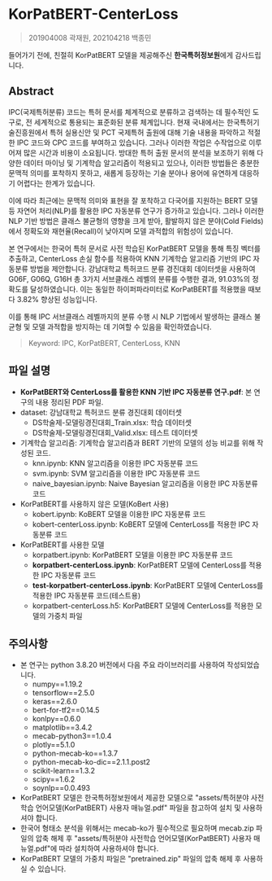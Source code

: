 # KorPatBERT-CenterLoss

> 201904008 곽재원, 202104218 백종민

들어가기 전에, 친절히 KorPatBERT 모델을 제공해주신 **한국특허정보원**에게 감사드립니다.

## Abstract

IPC(국제특허분류) 코드는 특허 문서를 체계적으로 분류하고 검색하는 데 필수적인 도구로, 전 세계적으로 통용되는 표준화된 분류 체계입니다. 현재 국내에서는 한국특허기술진흥원에서 특허 실용신안 및 PCT 국제특허 출원에 대해 기술 내용을 파악하고 적절한 IPC 코드와 CPC 코드를 부여하고 있습니다. 그러나 이러한 작업은 수작업으로 이루어져 많은 시간과 비용이 소요됩니다. 방대한 특허 출원 문서의 분석을 보조하기 위해 다양한 데이터 마이닝 및 기계학습 알고리즘이 적용되고 있으나, 이러한 방법들은 충분한 문맥적 의미를 포착하지 못하고, 새롭게 등장하는 기술 분야나 용어에 유연하게 대응하기 어렵다는 한계가 있습니다.

이에 따라 최근에는 문맥적 의미와 표현을 잘 포착하고 다국어를 지원하는 BERT 모델 등 자연어 처리(NLP)를 활용한 IPC 자동분류 연구가 증가하고 있습니다. 그러나 이러한 NLP 기반 방법은 클래스 불균형의 영향을 크게 받아, 활발하지 않은 분야(Cold Fields)에서 정확도와 재현율(Recall)이 낮아지며 모델 과적합의 위험성이 있습니다.

본 연구에서는 한국어 특허 문서로 사전 학습된 KorPatBERT 모델을 통해 특징 벡터를 추출하고, CenterLoss 손실 함수를 적용하여 KNN 기계학습 알고리즘 기반의 IPC 자동분류 방법을 제안합니다. 강남대학교 특허코드 분류 경진대회 데이터셋을 사용하여 G06F, G06Q, G16H 총 3가지 서브클래스 레벨의 분류를 수행한 결과, 91.03%의 정확도를 달성하였습니다. 이는 동일한 하이퍼파라미터로 KorPatBERT를 적용했을 때보다 3.82% 향상된 성능입니다.

이를 통해 IPC 서브클래스 레벨까지의 분류 수행 시 NLP 기법에서 발생하는 클래스 불균형 및 모델 과적합을 방지하는 데 기여할 수 있음을 확인하였습니다.

> Keyword: IPC, KorPatBERT, CenterLoss, KNN

## 파일 설명

- **KorPatBERT와 CenterLoss를 활용한 KNN 기반 IPC 자동분류 연구.pdf**: 본 연구의 내용 정리된 PDF 파일.
- dataset: 강남대학교 특허코드 분류 경진대회 데이터셋
  - DS학술제-모델링경진대회\_Train.xlsx: 학습 데이터셋
  - DS학술제-모델링경진대회\_Valid.xlsx: 테스트 데이터셋
- 기계학습 알고리즘: 기계학습 알고리즘과 BERT 기반의 모델의 성능 비교를 위해 작성된 코드.
  - knn.ipynb: KNN 알고리즘을 이용한 IPC 자동분류 코드
  - svm.ipynb: SVM 알고리즘을 이용한 IPC 자동분류 코드
  - naive_bayesian.ipynb: Naive Bayesian 알고리즘을 이용한 IPC 자동분류 코드
- KorPatBERT를 사용하지 않은 모델(KoBert 사용)
  - kobert.ipynb: KoBERT 모델을 이용한 IPC 자동분류 코드
  - kobert-centerLoss.ipynb: KoBERT 모델에 CenterLoss를 적용한 IPC 자동분류 코드
- KorPatBERT를 사용한 모델
  - korpatbert.ipynb: KorPatBERT 모델을 이용한 IPC 자동분류 코드
  - **korpatbert-centerLoss.ipynb**: KorPatBERT 모델에 CenterLoss를 적용한 IPC 자동분류 코드
  - **test-korpatbert-centerLoss.ipynb**: KorPatBERT 모델에 CenterLoss를 적용한 IPC 자동분류 코드(테스트용)
  - korpatbert-centerLoss.h5: KorPatBERT 모델에 CenterLoss를 적용한 모델의 가중치 파일

## 주의사항

- 본 연구는 python 3.8.20 버전에서 다음 주요 라이브러리를 사용하여 작성되었습니다.
  - numpy==1.19.2
  - tensorflow==2.5.0
  - keras==2.6.0
  - bert-for-tf2==0.14.5
  - konlpy==0.6.0
  - matplotlib==3.4.2
  - mecab-python3==1.0.4
  - plotly==5.1.0
  - python-mecab-ko==1.3.7
  - python-mecab-ko-dic==2.1.1.post2
  - scikit-learn==1.3.2
  - scipy==1.6.2
  - soynlp==0.0.493
- KorPatBERT 모델은 한국특허정보원에서 제공한 모델으로 "assets/특허분야 사전학습 언어모델(KorPatBERT) 사용자 매뉴얼.pdf" 파일을 참고하여 설치 및 사용하셔야 합니다.
- 한국어 형태소 분석을 위해서는 mecab-ko가 필수적으로 필요하며 mecab.zip 파일의 압축 해제 후 "assets/특허분야 사전학습 언어모델(KorPatBERT) 사용자 매뉴얼.pdf"에 따라 설치하여 사용하셔야 합니다.
- KorPatBERT 모델의 가중치 파일은 "pretrained.zip" 파일의 압축 해제 후 사용하실 수 있습니다.
